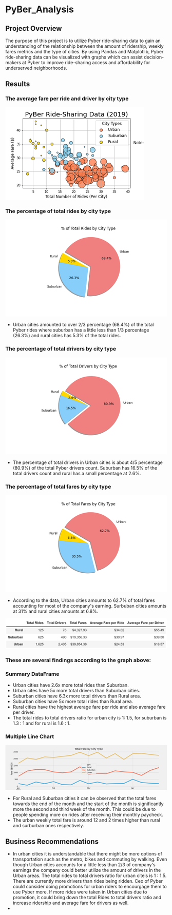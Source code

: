 # PyBer_Analysis
## Project Overview
The purpose of this project is to utilize Pyber ride-sharing data to gain an understanding of the relationship between the amount of ridership, weekly fares metrics and the type of cities. By using Pandas and Matplotlib, Pyber ride-sharing data can be visualized with graphs which can assist decision-makers at Pyber to improve ride-sharing access and affordability for underserved neighborhoods. 
## Results
### The average fare per ride and driver by city type
![Fig1](analysis/Fig1.png)



### The percentage of total rides by city type
![Fig6](analysis/Fig6.png)

- Urban cities amounted to over 2/3 percentage (68.4%) of the total Pyber rides where suburban has a little less than 1/3 percentage (26.3%) and rural cities has 5.3% of the total rides. 

### The percentage of total drivers by city type
![Fig7](analysis/Fig7.png)

- The percentage of total drivers in Urban cities is about 4/5 percentage (80.9%) of the total Pyber drivers count. Suburban has 16.5% of the total drivers count and rural has a small percentage at 2.6%. 

### The percentage of total fares by city type
![Fig5](analysis/Fig5.png)

- According to the data, Urban cities amounts to 62.7% of total fares accounting for most of the company's earning. Surbuban cities amounts at 31% and rural cities amounts at 6.8%. 

![Pyber_Summary_df](analysis/Pyber_Summary_df.png)

### These are several findings according to the graph above:
### Summary DataFrame
 - Urban cities have 2.6x more total rides than Suburban.
 - Urban cites have 5x more total drivers than Suburban cities.
 - Suburban cities have 6.3x more total drivers than Rural area. 
 - Suburban cities have 5x more total rides than Rural area.
 - Rural cities have the highest average fare per ride and also average fare per driver. 
 - The total rides to total drivers ratio for urban city is  1: 1.5, for suburban is 1.3 : 1 and for rural is 1.6 : 1. 

### Multiple Line Chart
![Pyber_fare_summary](analysis/Pyber_fare_summary.png)
- For Rural and Suburban cities it can be observed that the total fares towards the end of the month and the start of the month is significantly more the second and third week of the month. This could be due to people spending more on rides after receiving their monthly paycheck. 
- The urban weekly total fare is around 12 and 2 times higher than rural and surburban ones respectively.

## Business Recommendations 
- In urban cities it is understandable that there might be more options of transportation such as the metro, bikes and commuting by walking. Even though Urban cities accounts for a little less than 2/3 of company's earnings the company could better utilize the amount of drivers in the Urban areas. The total rides to total drivers ratio for urban citeis is 1 : 1.5. There are currently more drivers than rides being ridden. Ceo of Pyber could consider doing promotions for urban riders to encourgage them to use Pyber more. If more rides were taken in Urban cities due to promotion, it could bring down the total Rides to total drivers ratio and increase ridership and average fare for drivers as well. 
- 



